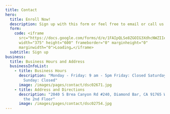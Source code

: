 ```yaml
---
title: Contact
hero:
  title: Enroll Now!
  description: Sign up with this form or feel free to email or call us directly!
  form:
    code: <iframe
      src="https://docs.google.com/forms/d/e/1FAIpQLSe8ZGOIG3XdhcNWZIIe4Pa31mej0rqZmoVFyeB8un-xkGaKCA/viewform?embedded=true"
      width="375" height="600" frameborder="0" marginheight="0"
      marginwidth="0">Loading…</iframe>
  subtitle: Sign up
business:
  title: Business Hours and Address
  businessInfoList:
    - title: Business Hours
      description: "Monday - Friday: 9 am - 5pm Friday: Closed Saturday: Closed
        Sunday: Closed"
      image: /images/pages/contact/dsc02671.jpg
    - title: Address and Directions
      description: "2040 S Brea Canyon Rd #240, Diamond Bar, CA 91765 We’re located on
        the 2nd Floor"
      image: /images/pages/contact/dsc02754.jpg
---
```

